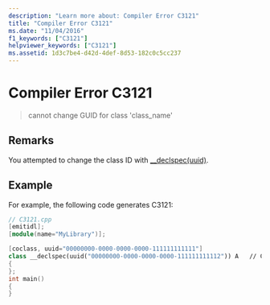 ```yaml
---
description: "Learn more about: Compiler Error C3121"
title: "Compiler Error C3121"
ms.date: "11/04/2016"
f1_keywords: ["C3121"]
helpviewer_keywords: ["C3121"]
ms.assetid: 1d3c7be4-d42d-4def-8d53-182c0c5cc237
---
```

# Compiler Error C3121

> cannot change GUID for class 'class_name'

## Remarks

You attempted to change the class ID with [__declspec(uuid)](../../cpp/uuid-cpp.md).

## Example

For example, the following code generates C3121:

```cpp
// C3121.cpp
[emitidl];
[module(name="MyLibrary")];

[coclass, uuid="00000000-0000-0000-0000-111111111111"]
class __declspec(uuid("00000000-0000-0000-0000-111111111112")) A   // C3121
{
};
int main()
{
}
```
